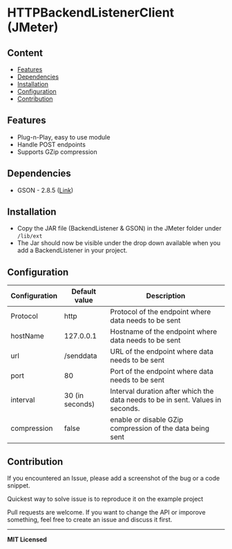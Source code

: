 # HTTPBackendListenerClient (JMeter)

## Content

- [Features](#features)
- [Dependencies](#dependencies)
- [Installation](#installation)
- [Configuration](#configuration)
- [Contribution](#contribution)

## Features

* Plug-n-Play, easy to use module
* Handle POST endpoints
* Supports GZip compression

## Dependencies

* GSON - 2.8.5 ([Link](https://mvnrepository.com/artifact/com.google.code.gson/gson "GSON"))

## Installation

* Copy the JAR file (BackendListener & GSON) in the JMeter folder under `/lib/ext`
* The Jar should now be visible under the drop down available when you add a BackendListener in your project.


## Configuration

Configuration | Default value     | Description
----------------- | -------- | -----------
Protocol | http | Protocol of the endpoint where data needs to be sent
hostName | 127.0.0.1 | Hostname of the endpoint where data needs to be sent
url | /senddata | URL of the endpoint where data needs to be sent
port | 80 | Port of the endpoint where data needs to be sent
interval | 30 (in seconds) | Interval duration after which the data needs to be in sent. Values in seconds.
compression | false | enable or disable GZip compression of the data being sent

## Contribution

If you encountered an Issue, please add a screenshot of the bug or a code snippet. 

Quickest way to solve issue is to reproduce it on the example project

Pull requests are welcome. If you want to change the API or imporove something, feel free to create an issue and discuss it first.

---

**MIT Licensed**
